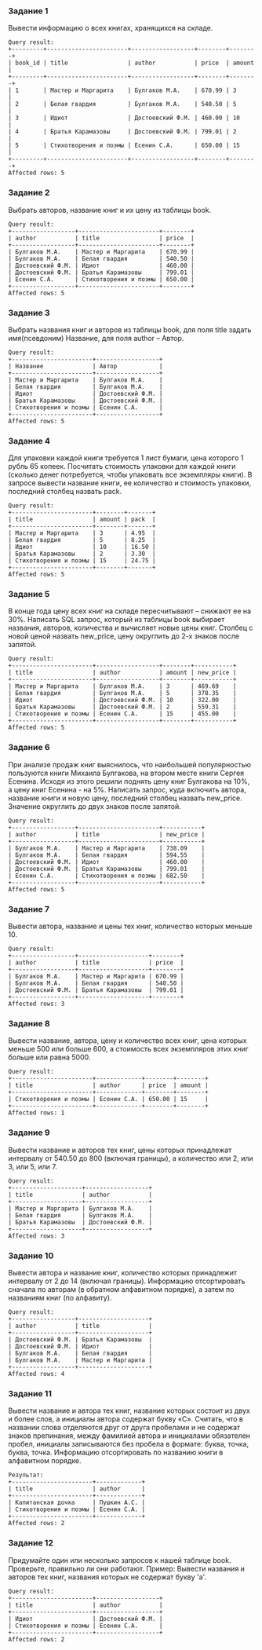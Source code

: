 ### Задание 1
Вывести информацию о всех книгах, хранящихся на складе. 
```
Query result:
+---------+-----------------------+------------------+--------+--------+
| book_id | title                 | author           | price  | amount |
+---------+-----------------------+------------------+--------+--------+
| 1       | Мастер и Маргарита    | Булгаков М.А.    | 670.99 | 3      |
| 2       | Белая гвардия         | Булгаков М.А.    | 540.50 | 5      |
| 3       | Идиот                 | Достоевский Ф.М. | 460.00 | 10     |
| 4       | Братья Карамазовы     | Достоевский Ф.М. | 799.01 | 2      |
| 5       | Стихотворения и поэмы | Есенин С.А.      | 650.00 | 15     |
+---------+-----------------------+------------------+--------+--------+
Affected rows: 5
```

### Задание 2
Выбрать авторов, название книг и их цену из таблицы book.
```
Query result:
+------------------+-----------------------+--------+
| author           | title                 | price  |
+------------------+-----------------------+--------+
| Булгаков М.А.    | Мастер и Маргарита    | 670.99 |
| Булгаков М.А.    | Белая гвардия         | 540.50 |
| Достоевский Ф.М. | Идиот                 | 460.00 |
| Достоевский Ф.М. | Братья Карамазовы     | 799.01 |
| Есенин С.А.      | Стихотворения и поэмы | 650.00 |
+------------------+-----------------------+--------+
Affected rows: 5
```

### Задание 3
Выбрать названия книг и авторов из таблицы book, для поля title задать имя(псевдоним) Название, для поля author –  Автор.
```
Query result:
+-----------------------+------------------+
| Название              | Автор            |
+-----------------------+------------------+
| Мастер и Маргарита    | Булгаков М.А.    |
| Белая гвардия         | Булгаков М.А.    |
| Идиот                 | Достоевский Ф.М. |
| Братья Карамазовы     | Достоевский Ф.М. |
| Стихотворения и поэмы | Есенин С.А.      |
+-----------------------+------------------+
Affected rows: 5
```

### Задание 4
Для упаковки каждой книги требуется 1 лист бумаги, цена которого 1 рубль 65 копеек. Посчитать стоимость упаковки для каждой книги (сколько денег потребуется, чтобы упаковать все экземпляры книги). В запросе вывести название книги, ее количество и стоимость упаковки, последний столбец назвать pack.
```
Query result:
+-----------------------+--------+-------+
| title                 | amount | pack  |
+-----------------------+--------+-------+
| Мастер и Маргарита    | 3      | 4.95  |
| Белая гвардия         | 5      | 8.25  |
| Идиот                 | 10     | 16.50 |
| Братья Карамазовы     | 2      | 3.30  |
| Стихотворения и поэмы | 15     | 24.75 |
+-----------------------+--------+-------+
Affected rows: 5
```

### Задание 5
В конце года цену всех книг на складе пересчитывают – снижают ее на 30%. Написать SQL запрос, который из таблицы book выбирает названия, авторов, количества и вычисляет новые цены книг. Столбец с новой ценой назвать new_price, цену округлить до 2-х знаков после запятой.
```
Query result:
+-----------------------+------------------+--------+-----------+
| title                 | author           | amount | new_price |
+-----------------------+------------------+--------+-----------+
| Мастер и Маргарита    | Булгаков М.А.    | 3      | 469.69    |
| Белая гвардия         | Булгаков М.А.    | 5      | 378.35    |
| Идиот                 | Достоевский Ф.М. | 10     | 322.00    |
| Братья Карамазовы     | Достоевский Ф.М. | 2      | 559.31    |
| Стихотворения и поэмы | Есенин С.А.      | 15     | 455.00    |
+-----------------------+------------------+--------+-----------+
Affected rows: 5
```

### Задание 6
При анализе продаж книг выяснилось, что наибольшей популярностью пользуются книги Михаила Булгакова, на втором месте книги Сергея Есенина. Исходя из этого решили поднять цену книг Булгакова на 10%, а цену книг Есенина - на 5%. Написать запрос, куда включить автора, название книги и новую цену, последний столбец назвать new_price. Значение округлить до двух знаков после запятой.
```
Query result:
+------------------+-----------------------+-----------+
| author           | title                 | new_price |
+------------------+-----------------------+-----------+
| Булгаков М.А.    | Мастер и Маргарита    | 738.09    |
| Булгаков М.А.    | Белая гвардия         | 594.55    |
| Достоевский Ф.М. | Идиот                 | 460.00    |
| Достоевский Ф.М. | Братья Карамазовы     | 799.01    |
| Есенин С.А.      | Стихотворения и поэмы | 682.50    |
+------------------+-----------------------+-----------+
Affected rows: 5
```

### Задание 7
Вывести автора, название  и цены тех книг, количество которых меньше 10.
```
Query result:
+------------------+--------------------+--------+
| author           | title              | price  |
+------------------+--------------------+--------+
| Булгаков М.А.    | Мастер и Маргарита | 670.99 |
| Булгаков М.А.    | Белая гвардия      | 540.50 |
| Достоевский Ф.М. | Братья Карамазовы  | 799.01 |
+------------------+--------------------+--------+
Affected rows: 3
```

### Задание 8
Вывести название, автора,  цену  и количество всех книг, цена которых меньше 500 или больше 600, а стоимость всех экземпляров этих книг больше или равна 5000.
```
Query result:
+-----------------------+-------------+--------+--------+
| title                 | author      | price  | amount |
+-----------------------+-------------+--------+--------+
| Стихотворения и поэмы | Есенин С.А. | 650.00 | 15     |
+-----------------------+-------------+--------+--------+
Affected rows: 1
```

### Задание 9
Вывести название и авторов тех книг, цены которых принадлежат интервалу от 540.50 до 800 (включая границы), а количество или 2, или 3, или 5, или 7.
```
Query result:
+--------------------+------------------+
| title              | author           |
+--------------------+------------------+
| Мастер и Маргарита | Булгаков М.А.    |
| Белая гвардия      | Булгаков М.А.    |
| Братья Карамазовы  | Достоевский Ф.М. |
+--------------------+------------------+
Affected rows: 3
```

### Задание 10
Вывести  автора и название  книг, количество которых принадлежит интервалу от 2 до 14 (включая границы). Информацию  отсортировать сначала по авторам (в обратном алфавитном порядке), а затем по названиям книг (по алфавиту).
```
Query result:
+------------------+--------------------+
| author           | title              |
+------------------+--------------------+
| Достоевский Ф.М. | Братья Карамазовы  |
| Достоевский Ф.М. | Идиот              |
| Булгаков М.А.    | Белая гвардия      |
| Булгаков М.А.    | Мастер и Маргарита |
+------------------+--------------------+
Affected rows: 4
```

### Задание 11
Вывести название и автора тех книг, название которых состоит из двух и более слов, а инициалы автора содержат букву «С». Считать, что в названии слова отделяются друг от друга пробелами и не содержат знаков препинания, между фамилией автора и инициалами обязателен пробел, инициалы записываются без пробела в формате: буква, точка, буква, точка. Информацию отсортировать по названию книги в алфавитном порядке.
```
Результат:
+-----------------------+-------------+
| title                 | author      |
+-----------------------+-------------+
| Капитанская дочка     | Пушкин А.С. |
| Стихотворения и поэмы | Есенин С.А. |
+-----------------------+-------------+
Affected rows: 2
```

### Задание 12 
Придумайте один или несколько запросов к нашей таблице book. Проверьте, правильно ли они работают.
Пример: Вывести названия и авторов тех книг, названия которых не содержат букву 'а'.
```
Query result:
+-----------------------+------------------+
| title                 | author           |
+-----------------------+------------------+
| Идиот                 | Достоевский Ф.М. |
| Стихотворения и поэмы | Есенин С.А.      |
+-----------------------+------------------+
Affected rows: 2
```